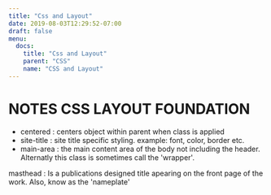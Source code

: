 ```yaml
---
title: "Css and Layout"
date: 2019-08-03T12:29:52-07:00
draft: false
menu:
  docs:
    title: "Css and Layout"
    parent: "CSS"
    name: "CSS and Layout"
---
```


# __NOTES CSS LAYOUT FOUNDATION__ #



- centered : centers object within parent when class is applied 
- site-title : site title specific styling.
		example: font, color, border etc. 
- main-area : the main content area of the body not including the header. Alternatly this class is sometimes call the 'wrapper'. 









masthead
:	Is a publications designed title apearing on the front page of the work. Also, know as the 'nameplate'
